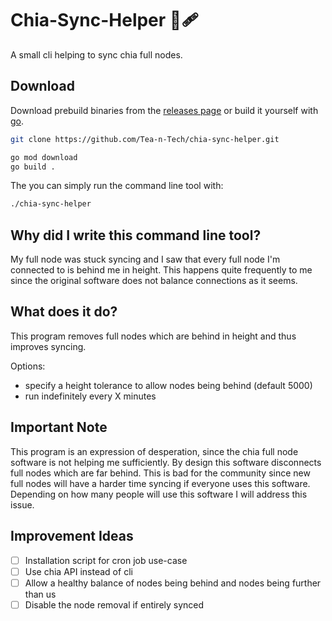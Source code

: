 # Chia-Sync-Helper 🌱🩹

A small cli helping to sync chia full nodes.

## Download

Download prebuild binaries from the [releases page][releases-link] or build it yourself with [go][go-download].

```bash
git clone https://github.com/Tea-n-Tech/chia-sync-helper.git

go mod download
go build .
```

The  you can simply run the command line tool with:

```bash
./chia-sync-helper
```

[releases-link]: https://github.com/Tea-n-Tech/chia-sync-helper/releases
[go-download]: https://go.dev/dl/

## Why did I write this command line tool?

My full node was stuck syncing and I saw that every full node I'm connected to is behind me in height.
This happens quite frequently to me since the original software does not balance connections as it seems.

## What does it do?

This program removes full nodes which are behind in height and thus improves syncing.

Options:

- specify a height tolerance to allow nodes being behind (default 5000)
- run indefinitely every X minutes

## Important Note

This program is an expression of desperation, since the chia full node software is not helping me sufficiently.
By design this software disconnects full nodes which are far behind.
This is bad for the community since new full nodes will have a harder time syncing if everyone uses this software.
Depending on how many people will use this software I will address this issue. 

## Improvement Ideas

- [ ] Installation script for cron job use-case
- [ ] Use chia API instead of cli
- [ ] Allow a healthy balance of nodes being behind and nodes being further than us
- [ ] Disable the node removal if entirely synced

